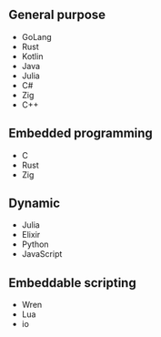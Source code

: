 ## General purpose
 * GoLang
 * Rust
 * Kotlin
 * Java
 * Julia
 * C#
 * Zig
 * C++

## Embedded programming
 * C
 * Rust
 * Zig

## Dynamic
 * Julia
 * Elixir
 * Python
 * JavaScript

## Embeddable scripting
 * Wren
 * Lua
 * io
